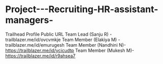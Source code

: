 # Project---Recruiting-HR-assistant-managers-
  Trailhead Profile Public URL
   Team Lead (Sanju R) -      trailblazer.me/id/ovcvmkje
   Team Member (Elakiya M) -    trailblazer.me/id/emurugesh
   Team Member (Nandhini N)-https://trailblazer.me/id/ycicudtp
   Team Member (Mukesh M)-https://trailblazer.me/id/r9ahsea7 
